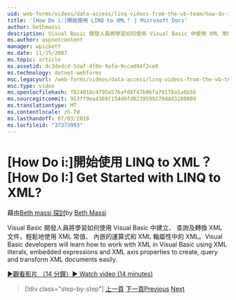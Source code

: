 ```yaml
---
uid: web-forms/videos/data-access/linq-videos-from-the-vb-team/how-do-i-get-started-with-linq-to-xml
title: '[How Do i:]開始使用 LINQ to XML？ | Microsoft Docs'
author: bethmassi
description: Visual Basic 開發人員將學習如何使用 Visual Basic 中使用 XML 常值、 內嵌的運算式和 XML 軸屬性，來建立、 查詢中的 XML 和...
ms.author: aspnetcontent
manager: wpickett
ms.date: 11/15/2007
ms.topic: article
ms.assetid: dc3dedcd-5daf-4f0e-9afa-9ccad94f2ce0
ms.technology: dotnet-webforms
msc.legacyurl: /web-forms/videos/data-access/linq-videos-from-the-vb-team/how-do-i-get-started-with-linq-to-xml
msc.type: video
ms.openlocfilehash: f824018c4795a576afd8f47b9bfa79178a5a6b56
ms.sourcegitcommit: 953ff9ea4369f154d6fd0239599279ddd3280009
ms.translationtype: MT
ms.contentlocale: zh-TW
ms.lasthandoff: 07/03/2018
ms.locfileid: "37373993"
---
```

<a name="how-do-i-get-started-with-linq-to-xml"></a><span data-ttu-id="e514c-104">[How Do i:]開始使用 LINQ to XML？</span><span class="sxs-lookup"><span data-stu-id="e514c-104">[How Do I:] Get Started with LINQ to XML?</span></span>
====================
<span data-ttu-id="e514c-105">藉由[Beth massi 探討](https://github.com/bethmassi)</span><span class="sxs-lookup"><span data-stu-id="e514c-105">by [Beth Massi](https://github.com/bethmassi)</span></span>

<span data-ttu-id="e514c-106">Visual Basic 開發人員將學習如何使用 Visual Basic 中建立、 查詢及轉換 XML 文件，輕鬆地使用 XML 常值、 內嵌的運算式和 XML 軸屬性中的 XML。</span><span class="sxs-lookup"><span data-stu-id="e514c-106">Visual Basic developers will learn how to work with XML in Visual Basic using XML literals, embedded expressions and XML axis properties to create, query and transform XML documents easily.</span></span>

[<span data-ttu-id="e514c-107">&#9654;觀看影片 （14 分鐘）</span><span class="sxs-lookup"><span data-stu-id="e514c-107">&#9654; Watch video (14 minutes)</span></span>](https://channel9.msdn.com/Blogs/ASP-NET-Site-Videos/how-do-i-get-started-with-linq-to-xml)

> [!div class="step-by-step"]
> <span data-ttu-id="e514c-108">[上一頁](how-do-i-upgrade-visual-basic-projects-to-enable-linq.md)
> [下一頁](how-do-i-enable-xml-intellisense-and-use-xml-namespaces.md)</span><span class="sxs-lookup"><span data-stu-id="e514c-108">[Previous](how-do-i-upgrade-visual-basic-projects-to-enable-linq.md)
[Next](how-do-i-enable-xml-intellisense-and-use-xml-namespaces.md)</span></span>
